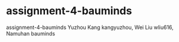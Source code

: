 # assignment-4-bauminds
assignment-4-bauminds
Yuzhou Kang kangyuzhou, Wei Liu wliu616, Namuhan bauminds
